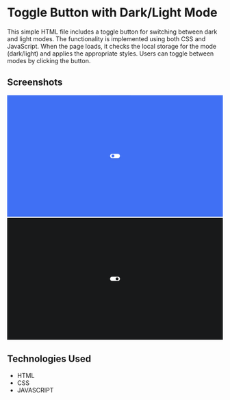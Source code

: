 # Toggle Button with Dark/Light Mode

This simple HTML file includes a toggle button for switching between dark and light modes. The functionality is implemented using both CSS and JavaScript. When the page loads, it checks the local storage for the mode (dark/light) and applies the appropriate styles. Users can toggle between modes by clicking the button.

## Screenshots

![Light](screenshots/light.png)
![Dark](screenshots/dark.png)


## Technologies Used

- HTML
- CSS
- JAVASCRIPT


